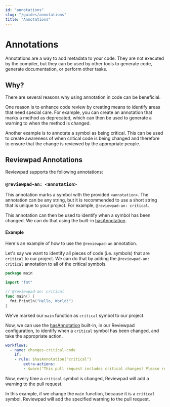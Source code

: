 ```yaml
---
id: "annotations"
slug: "/guides/annotations"
title: "Annotations"
---
```


# Annotations

Annotations are a way to add metadata to your code. They are not executed by the compiler, but they can be used by other tools to generate code, generate documentation, or perform other tasks.

## Why?

There are several reasons why using annotation in code can be beneficial.

One reason is to enhance code review by creating means to identify areas that need special care. For example, you can create an annotation that marks a method as deprecated, which can then be used to generate a warning to when the method is changed.

Another example is to annotate a symbol as being critical. This can be used to create awareness of when critical code is being changed and therefore to ensure that the change is reviewed by the appropriate people.

## Reviewpad Annotations

Reviewpad supports the following annotations:

### `@reviewpad-an: <annotation>`

This annotation marks a symbol with the provided `<annotation>`. The annotation can be any string, but it is recommended to use a short string that is unique to your project. For example, `@reviewpad-an: critical`.

This annotation can then be used to identify when a symbol has been changed. We can do that using the built-in [hasAnnotation](./built-ins/#hasannotation).

#### Example

Here's an example of how to use the `@reviewpad-an` annotation.

Let's say we want to identify all pieces of code (i.e. symbols) that are `critical` to our project. We can do that by adding the `@reviewpad-an: critical` annotation to all of the critical symbols.

```go
package main

import "fmt"

// @reviewpad-an: critical
func main() {
  fmt.Println("Hello, World!")
}
```

We've marked our `main` function as `critical` symbol to our project.

Now, we can use the [hasAnnotation](./built-ins/#hasannotation) built-in, in our Reviewpad configuration, to identify when a `critical` symbol has been changed, and take the appropriate action.

```yml
workflows:
  - name: changes-critical-code
    if:
    - rule: $hasAnnotation("critical")
        extra-actions:
        - $warn("This pull request includes critical changes! Please review it carefully.")
```

Now, every time a `critical` symbol is changed, Reviewpad will add a warning to the pull request.

In this example, if we change the `main` function, because it is a `critical` symbol, Reviewpad will add the specified warning to the pull request.
